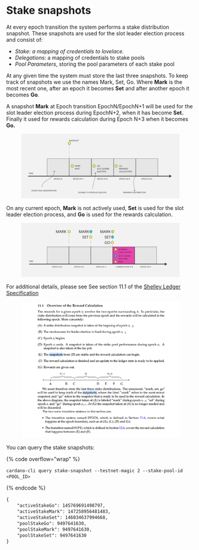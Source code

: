 # Stake snapshots

At every epoch transition the system performs a stake distribution snapshot. These snapshots are used for the slot leader election process and consist of:

* _Stake: a mapping of credentials to lovelace._&#x20;
* _Delegations_: a mapping of credentials to stake pools
* _Pool Parameters_, storing the pool parameters of each stake pool

At any given time the system must store the last three snapshots. To keep track of snapshots we use the names Mark, Set, Go. Where  **Mark** is the most recent one,  after an epoch it becomes **Set** and after another epoch it becomes **Go**.  &#x20;

&#x20;A snapshot **Mark** at Epoch transition EpochN/EpochN+1 will be used for the slot leader election process during EpochN+2, when it has become **Set.** Finally  it used for rewards calculation during Epoch N+3 when it becomes **Go.**&#x20;

<figure><img src="../.gitbook/assets/SNAPSHOT1.png" alt=""><figcaption></figcaption></figure>

On any current epoch, **Mark** is not actively used, **Set** is used for the slot leader election process, and **Go** is used for the rewards calculation.

<figure><img src="../.gitbook/assets/MARKSETGO (1).png" alt=""><figcaption></figcaption></figure>







For additional details, please see See section 11.1 of the [Shelley Ledger Specification](https://github.com/input-output-hk/cardano-ledger/releases/latest/download/shelley-ledger.pdf)

<figure><img src="../.gitbook/assets/shelley-spec-.png" alt=""><figcaption></figcaption></figure>

You can query the stake snapshots:

{% code overflow="wrap" %}
```
cardano-cli query stake-snapshot --testnet-magic 2 --stake-pool-id <POOL_ID>
```
{% endcode %}

```
{
    "activeStakeGo": 145769691498797,
    "activeStakeMark": 147258956481483,
    "activeStakeSet": 146034637994668,
    "poolStakeGo": 9497641630,
    "poolStakeMark": 9497641630,
    "poolStakeSet": 9497641630
}
```
